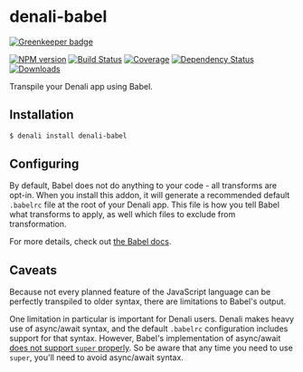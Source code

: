 # denali-babel

[![Greenkeeper badge](https://badges.greenkeeper.io/denali-js/denali-babel.svg)](https://greenkeeper.io/)

[![NPM version][npm-image]][npm-url]
[![Build Status][travis-image]][travis-url]
[![Coverage][coverage-image]][coverage-url]
[![Dependency Status][depstat-image]][depstat-url]
[![Downloads][download-image]][npm-url]

Transpile your Denali app using Babel.

## Installation

```sh
$ denali install denali-babel
```

## Configuring

By default, Babel does not do anything to your code - all transforms are opt-in. When you install
this addon, it will generate a recommended default `.babelrc` file at the root of your Denali app.
This file is how you tell Babel what transforms to apply, as well which files to exclude from
transformation.

For more details, check out [the Babel docs](https://babeljs.io/docs/usage/babelrc/).

## Caveats

Because not every planned feature of the JavaScript language can be perfectly transpiled to older
syntax, there are limitations to Babel's output.

One limitation in particular is important for Denali users. Denali makes heavy use of async/await
syntax, and the default `.babelrc` configuration includes support for that syntax. However,
Babel's implementation of async/await
[does not support `super` properly](https://github.com/babel/babel/issues/3930). So be aware that
any time you need to use `super`, you'll need to avoid async/await syntax.


[npm-url]: https://npmjs.org/package/denali-babel
[npm-image]: https://img.shields.io/npm/v/denali-babel.svg?style=flat-square

[travis-url]: https://travis-ci.org/denali-js/denali-babel
[travis-image]: https://img.shields.io/travis/denali-js/denali-babel/master.svg?style=flat-square

[coverage-url]: https://codeclimate.com/github/denali-js/denali-babel
[coverage-image]: https://img.shields.io/codeclimate/coverage/github/denali-js/denali-babel.svg?style=flat-square

[depstat-url]: https://david-dm.org/denali-js/denali-babel
[depstat-image]: https://david-dm.org/denali-js/denali-babel/status.svg?style=flat-square

[download-image]: https://img.shields.io/npm/dm/denali-babel.svg?style=flat-square
